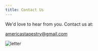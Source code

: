 ```yaml
---
title: Contact Us
---
```


We'd love to hear from you. Contact us at:

americastapestry@gmail.com

![letter](/images/contact/letter.png)
